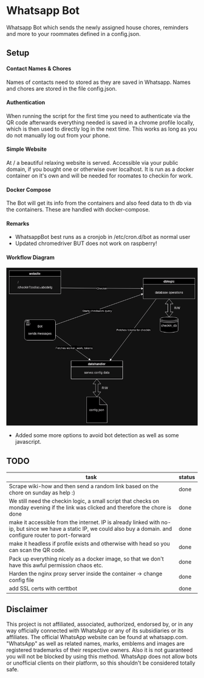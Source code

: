 # Whatsapp Bot
Whatsapp Bot which sends the newly assigned house chores, reminders and more to your roommates defined in a config.json.

## Setup
#### Contact Names & Chores
Names of contacts need to stored as they are saved in Whatsapp. 
Names and chores are stored in the file config.json.

#### Authentication
When running the script for the first time you need to authenticate via the QR code afterwards everything needed is saved in a chrome profile locally,
which is then used to directly log in the next time. This works as long as you do not manually log out from your phone.

#### Simple Website
At / a beautiful relaxing website is served. Accessible via your public domain, if you bought one or otherwise over localhost.
It is run as a docker container on it's own and will be needed for roomates to checkin for work.

#### Docker Compose
The Bot will get its info from the containers and also feed data to th db via the containers.
These are handled with docker-compose.

#### Remarks
- WhatsappBot best runs as a cronjob in /etc/cron.d/bot as normal user
- Updated chromedriver BUT does not work on raspberry! 

#### Workflow Diagram
![image info](./cafanoble-duties.png)

- Added some more options to avoid bot detection as well as some javascript.

## TODO

| task                                                                                                                                                                   | status |
|------------------------------------------------------------------------------------------------------------------------------------------------------------------------|--------|
| Scrape wiki-how and then send a random link based on the chore on sunday as help :)                                                                                    | done   |
| We still need the checkin logic, a small script that checks on monday evening if the link was clicked and therefore the chore is done                                  | done   |
| make it accessible from the internet. IP is already linked with no-ip, but since we have a static IP, we could also buy a domain. and configure router to port-forward | done   |
| make it headless if profile exists and otherwise with head so you can scan the QR code.                                                                                | done   |
| Pack up everything nicely as a docker image, so that we don't have this awful permission chaos etc.                                                                    | done   |
| Harden the nginx proxy server inside the container -> change config file                                                                                               | done   |
| add SSL certs with certtbot                                                                                                                                            | done   |           
## Disclaimer
This project is not affiliated, associated, authorized, endorsed by, or in any way officially connected with WhatsApp or any of its subsidiaries or its affiliates. The official WhatsApp website can be found at whatsapp.com. "WhatsApp" as well as related names, marks, emblems and images are registered trademarks of their respective owners. Also it is not guaranteed you will not be blocked by using this method. WhatsApp does not allow bots or unofficial clients on their platform, so this shouldn't be considered totally safe.
